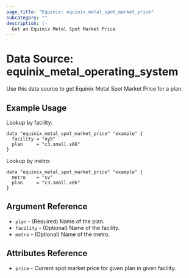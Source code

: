 ```yaml
---
page_title: "Equinix: equinix_metal_spot_market_price"
subcategory: ""
description: |-
  Get an Equinix Metal Spot Market Price
---
```


# Data Source: equinix\_metal\_operating\_system

Use this data source to get Equinix Metal Spot Market Price for a plan.

## Example Usage

Lookup by facility:

```hcl
data "equinix_metal_spot_market_price" "example" {
  facility = "ny5"
  plan     = "c3.small.x86"
}
```

Lookup by metro:

```hcl
data "equinix_metal_spot_market_price" "example" {
  metro    = "sv"
  plan     = "c3.small.x86"
}
```

## Argument Reference

* `plan` - (Required) Name of the plan.
* `facility` - (Optional) Name of the facility.
* `metro` - (Optional) Name of the metro.

## Attributes Reference

* `price` - Current spot market price for given plan in given facility.
